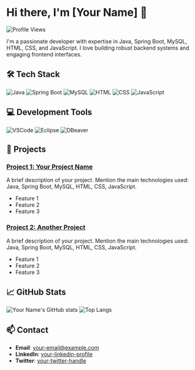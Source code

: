 # Hi there, I'm [Your Name] 👋

![Profile Views](https://komarev.com/ghpvc/?username=yourusername&color=brightgreen)

I'm a passionate developer with expertise in Java, Spring Boot, MySQL, HTML, CSS, and JavaScript. I love building robust backend systems and engaging frontend interfaces.

## 🛠 Tech Stack
![Java](https://img.shields.io/badge/Java-ED8B00?style=for-the-badge&logo=java&logoColor=white)
![Spring Boot](https://img.shields.io/badge/Spring%20Boot-6DB33F?style=for-the-badge&logo=spring-boot&logoColor=white)
![MySQL](https://img.shields.io/badge/MySQL-4479A1?style=for-the-badge&logo=mysql&logoColor=white)
![HTML](https://img.shields.io/badge/HTML5-E34F26?style=for-the-badge&logo=html5&logoColor=white)
![CSS](https://img.shields.io/badge/CSS3-1572B6?style=for-the-badge&logo=css3&logoColor=white)
![JavaScript](https://img.shields.io/badge/JavaScript-F7DF1E?style=for-the-badge&logo=javascript&logoColor=black)

## 💻 Development Tools
![VSCode](https://img.shields.io/badge/VSCode-007ACC?style=for-the-badge&logo=visual-studio-code&logoColor=white)
![Eclipse](https://img.shields.io/badge/Eclipse-2C2255?style=for-the-badge&logo=eclipse&logoColor=white)
![DBeaver](https://img.shields.io/badge/DBeaver-372923?style=for-the-badge&logo=dbeaver&logoColor=white)

## 🚀 Projects

### [Project 1: Your Project Name](https://github.com/yourusername/project1)
A brief description of your project. Mention the main technologies used: Java, Spring Boot, MySQL, HTML, CSS, JavaScript.
- Feature 1
- Feature 2
- Feature 3

### [Project 2: Another Project](https://github.com/yourusername/project2)
A brief description of your project. Mention the main technologies used: Java, Spring Boot, MySQL, HTML, CSS, JavaScript.
- Feature 1
- Feature 2
- Feature 3

## 📈 GitHub Stats
![Your Name's GitHub stats](https://github-readme-stats.vercel.app/api?username=yourusername&show_icons=true&theme=radical)
![Top Langs](https://github-readme-stats.vercel.app/api/top-langs/?username=yourusername&layout=compact&theme=radical)

## 📫 Contact
- **Email**: [your-email@example.com](mailto:your-email@example.com)
- **LinkedIn**: [your-linkedin-profile](https://linkedin.com/in/yourprofile)
- **Twitter**: [your-twitter-handle](https://twitter.com/yourhandle)
